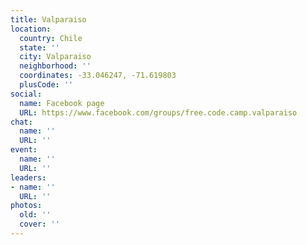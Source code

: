 ```yaml
---
title: Valparaiso
location:
  country: Chile
  state: ''
  city: Valparaiso
  neighborhood: ''
  coordinates: -33.046247, -71.619803
  plusCode: ''
social:
  name: Facebook page
  URL: https://www.facebook.com/groups/free.code.camp.valparaiso
chat:
  name: ''
  URL: ''
event:
  name: ''
  URL: ''
leaders:
- name: ''
  URL: ''
photos:
  old: ''
  cover: ''
---
```

